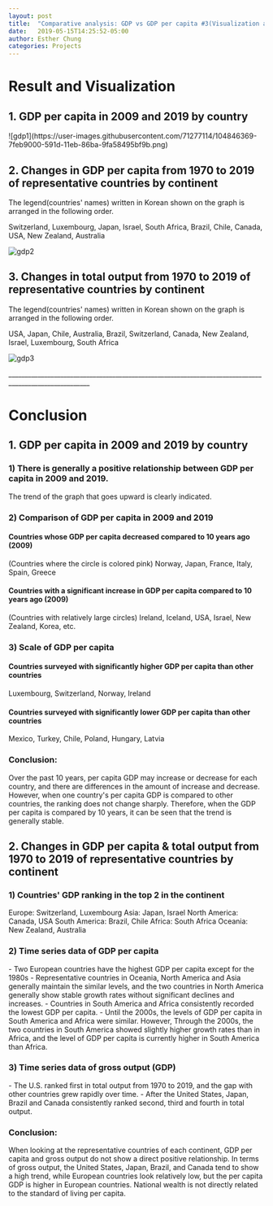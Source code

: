 ```yaml
---
layout: post
title:  "Comparative analysis: GDP vs GDP per capita #3(Visualization and Conclusion)"
date:   2019-05-15T14:25:52-05:00
author: Esther Chung
categories: Projects
---
```

<h1 id="headings">Result and Visualization</h1>

<h2>1. GDP per capita in 2009 and 2019 by country</h2>
![gdp1](https://user-images.githubusercontent.com/71277114/104846369-7feb9000-591d-11eb-86ba-9fa58495bf9b.png)

<h2>2. Changes in GDP per capita from 1970 to 2019 of representative countries by continent</h2>
<p>The legend(countries' names) written in Korean shown on the graph is arranged in the following order.</p>
Switzerland, Luxembourg, Japan, Israel, South Africa,      
Brazil, Chile, Canada, USA, New Zealand, Australia      

![gdp2](https://user-images.githubusercontent.com/71277114/104846488-2cc60d00-591e-11eb-879c-05d7565b34c3.png)

<h2>3. Changes in total output from 1970 to 2019 of representative countries by continent</h2>
<p>The legend(countries' names) written in Korean shown on the graph is arranged in the following order.</p>
USA, Japan, Chile, Australia, Brazil, Switzerland, 
Canada, New Zealand, Israel, Luxembourg, South Africa      

![gdp3](https://user-images.githubusercontent.com/71277114/104846489-2df73a00-591e-11eb-9bbb-3d09a5ea5c4c.png)

<p> _______________________________________________________________________________________________________</p>


<h1 id="headings">Conclusion</h1>

<h2>1. GDP per capita in 2009 and 2019 by country</h2>
<h3> 1) There is generally a positive relationship between GDP per capita in 2009 and 2019. </h3>   
The trend of the graph that goes upward is clearly indicated.    
<h3> 2) Comparison of GDP per capita in 2009 and 2019 </h3>   
<h4> Countries whose GDP per capita decreased compared to 10 years ago (2009) </h4>    
(Countries where the circle is colored pink)    
Norway, Japan, France, Italy, Spain, Greece     
<h4> Countries with a significant increase in GDP per capita compared to 10 years ago (2009)</h4>      
(Countries with relatively large circles)    
Ireland, Iceland, USA, Israel, New Zealand, Korea, etc.    
<h3> 3) Scale of GDP per capita </h3>     
<h4> Countries surveyed with significantly higher GDP per capita than other countries</h4>    
Luxembourg, Switzerland, Norway, Ireland    
<h4> Countries surveyed with significantly lower GDP per capita than other countries</h4>     
Mexico, Turkey, Chile, Poland, Hungary, Latvia    
      
<h3> Conclusion: </h3>   
Over the past 10 years, per capita GDP may increase or decrease for each country, and there are differences in the amount of increase and decrease.    
However, when one country's per capita GDP is compared to other countries, the ranking does not change sharply.    
Therefore, when the GDP per capita is compared by 10 years, it can be seen that the trend is generally stable.    
    
<h2>2. Changes in GDP per capita & total output from 1970 to 2019 of representative countries by continent</h2>    

<h3> 1) Countries' GDP ranking in the top 2 in the continent</h3>    
Europe: Switzerland, Luxembourg      
Asia: Japan, Israel      
North America: Canada, USA      
South America: Brazil, Chile      
Africa: South Africa      
Oceania: New Zealand, Australia      

<h3> 2) Time series data of GDP per capita</h3>    
- Two European countries have the highest GDP per capita except for the 1980s     
- Representative countries in Oceania, North America and Asia generally maintain the similar levels, and the two countries in North America generally show stable growth rates without significant declines and increases.       
- Countries in South America and Africa consistently recorded the lowest GDP per capita.      
- Until the 2000s, the levels of GDP per capita in South America and Africa were similar. However, Through the 2000s, the two countries in South America showed slightly higher growth rates than in Africa, and the level of GDP per capita is currently higher in South America than Africa.     

<h3> 3) Time series data of gross output (GDP)</h3>     
- The U.S. ranked first in total output from 1970 to 2019, and the gap with other countries grew rapidly over time.     
- After the United States, Japan, Brazil and Canada consistently ranked second, third and fourth in total output.     

<h3> Conclusion: </h3>  
When looking at the representative countries of each continent, GDP per capita and gross output do not show a direct positive relationship.     
In terms of gross output, the United States, Japan, Brazil, and Canada tend to show a high trend, while European countries look relatively low, but the per capita GDP is higher in European countries.     
National wealth is not directly related to the standard of living per capita.     
